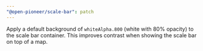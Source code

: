 ```yaml
---
"@open-pioneer/scale-bar": patch
---
```


Apply a default background of `whiteAlpha.800` (white with 80% opacity) to the scale bar container.
This improves contrast when showing the scale bar on top of a map.
